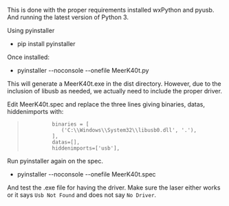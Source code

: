 This is done with the proper requirements installed wxPython and pyusb. And running the latest version of Python 3.

Using pyinstaller

* pip install pyinstaller

Once installed:

* pyinstaller --noconsole --onefile MeerK40t.py

This will generate a MeerK40t.exe in the dist directory. However, due to the inclusion of libusb as needed, we actually need to include the proper driver.

Edit MeerK40t.spec and replace the three lines giving binaries, datas, hiddenimports with:

>              binaries = [
>                 ('C:\\Windows\\System32\\libusb0.dll', '.'),
>              ],
>              datas=[],
>              hiddenimports=['usb'],

Run pyinstaller again on the spec.

* pyinstaller --noconsole --onefile MeerK40t.spec

And test the .exe file for having the driver. Make sure the laser either works or it says `Usb Not Found` and does not say `No Driver`.